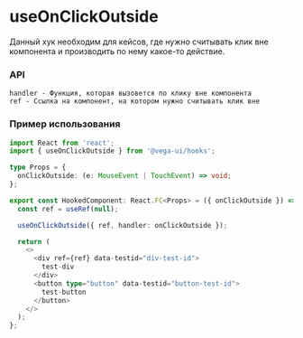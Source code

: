 # useOnClickOutside

Данный хук необходим для кейсов, где нужно считывать клик вне компонента и производить по нему какое-то действие.

### API

```
handler - Функция, которая вызовется по клику вне компонента
ref - Ссылка на компонент, на котором нужно считывать клик вне
```

### Пример использования

```ts
import React from 'react';
import { useOnClickOutside } from '@vega-ui/hooks';

type Props = {
  onClickOutside: (e: MouseEvent | TouchEvent) => void;
};

export const HookedComponent: React.FC<Props> = ({ onClickOutside }) => {
  const ref = useRef(null);

  useOnClickOutside({ ref, handler: onClickOutside });

  return (
    <>
      <div ref={ref} data-testid="div-test-id">
        test-div
      </div>
      <button type="button" data-testid="button-test-id">
        test-button
      </button>
    </>
  );
};
```
